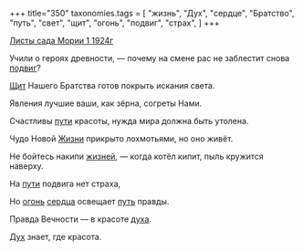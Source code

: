 +++
title="350"
taxonomies.tags = [
 "жизнь",
 "Дух",
 "сердце",
 "Братство",
 "путь",
 "свет",
 "щит",
 "огонь",
 "подвиг",
 "страх",
]
+++

[Листы сада Мории 1 1924г](/agni/1924)

Учили о героях древности, — почему на смене рас не заблестит снова [подвиг](/tags/подвиг)?   

[Щит](/tags/щит) Нашего Братства готов покрыть искания света.   

Явления лучшие ваши, как зёрна, согреты Нами.   

Счастливы [пути](/tags/[путь](/tags/путь)) красоты, нужда мира должна быть утолена.   

Чудо Новой [Жизни](/tags/жизнь) прикрыто лохмотьями, но оно живёт.   

Не бойтесь накипи [жизней](/tags/жизнь), — когда котёл кипит, пыль кружится наверху.   

На [пути](/tags/[путь](/tags/путь)) подвига нет страха,   

Но [огонь](/tags/огонь) [сердца](/tags/сердце) освещает [путь](/tags/путь) правды.   

Правда Вечности — в красоте [духа](/tags/[Дух](/tags/Дух)).   

[Дух](/tags/Дух) знает, где красота.   

